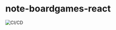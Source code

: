 # note-boardgames-react
![CI/CD](https://github.com/fso13/note-boardgames-react/workflows/CI/CD/badge.svg)